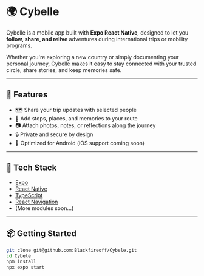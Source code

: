 # 🌍 Cybelle

Cybelle is a mobile app built with **Expo React Native**, designed to let you **follow, share, and relive** adventures during international trips or mobility programs.

Whether you're exploring a new country or simply documenting your personal journey, Cybelle makes it easy to stay connected with your trusted circle, share stories, and keep memories safe.

---

## 🚀 Features

- 🗺️ Share your trip updates with selected people
- 📌 Add stops, places, and memories to your route
- 📷 Attach photos, notes, or reflections along the journey
- 🔒 Private and secure by design
- 📱 Optimized for Android (iOS support coming soon)

---

## 🧱 Tech Stack

- [Expo](https://docs.expo.dev/)
- [React Native](https://reactnative.dev/)
- [TypeScript](https://www.typescriptlang.org/)
- [React Navigation](https://reactnavigation.org/)
- (More modules soon...)

---

## 📦 Getting Started

```bash
git clone git@github.com:Blackfireoff/Cybele.git
cd Cybele
npm install
npx expo start
